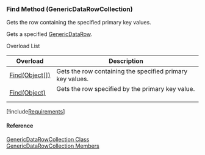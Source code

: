 ﻿### Find Method (GenericDataRowCollection)

Gets the row containing the specified primary key values.

Gets a specified [GenericDataRow](fcSDK~FChoice.Foundation.GenericDataRow.md).

Overload List

| Overload | Description |
| --- | --- |
| [Find(Object\[\])](fcSDK~FChoice.Foundation.GenericDataRowCollection~Find(Object[]).md) | Gets the row containing the specified primary key values.   |
| [Find(Object)](fcSDK~FChoice.Foundation.GenericDataRowCollection~Find(Object).md) | Gets the row specified by the primary key value.   |

[!include[Requirements](../partials/requirements.md)]



#### Reference

[GenericDataRowCollection Class](fcSDK~FChoice.Foundation.GenericDataRowCollection.md)  
[GenericDataRowCollection Members](fcSDK~FChoice.Foundation.GenericDataRowCollection_members.md)